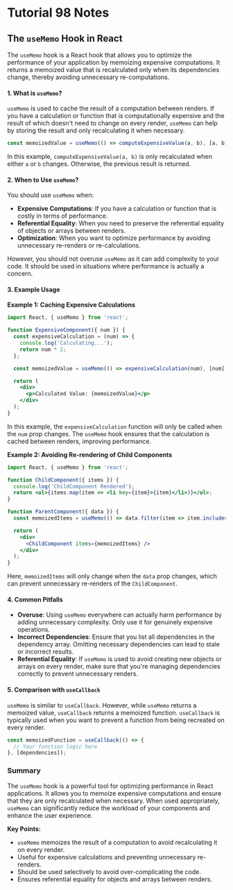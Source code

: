 # Tutorial **98** Notes

## The `useMemo` Hook in React

The `useMemo` hook is a React hook that allows you to optimize the performance of your application by memoizing expensive computations. It returns a memoized value that is recalculated only when its dependencies change, thereby avoiding unnecessary re-computations.

#### **1. What is `useMemo`?**
`useMemo` is used to cache the result of a computation between renders. If you have a calculation or function that is computationally expensive and the result of which doesn't need to change on every render, `useMemo` can help by storing the result and only recalculating it when necessary.

```jsx
const memoizedValue = useMemo(() => computeExpensiveValue(a, b), [a, b]);
```

In this example, `computeExpensiveValue(a, b)` is only recalculated when either `a` or `b` changes. Otherwise, the previous result is returned.

#### **2. When to Use `useMemo`?**
You should use `useMemo` when:
- **Expensive Computations**: If you have a calculation or function that is costly in terms of performance.
- **Referential Equality**: When you need to preserve the referential equality of objects or arrays between renders.
- **Optimization**: When you want to optimize performance by avoiding unnecessary re-renders or re-calculations.

However, you should not overuse `useMemo` as it can add complexity to your code. It should be used in situations where performance is actually a concern.

#### **3. Example Usage**

**Example 1: Caching Expensive Calculations**
```jsx
import React, { useMemo } from 'react';

function ExpensiveComponent({ num }) {
  const expensiveCalculation = (num) => {
    console.log('Calculating...');
    return num * 2;
  };

  const memoizedValue = useMemo(() => expensiveCalculation(num), [num]);

  return (
    <div>
      <p>Calculated Value: {memoizedValue}</p>
    </div>
  );
}
```

In this example, the `expensiveCalculation` function will only be called when the `num` prop changes. The `useMemo` hook ensures that the calculation is cached between renders, improving performance.

**Example 2: Avoiding Re-rendering of Child Components**
```jsx
import React, { useMemo } from 'react';

function ChildComponent({ items }) {
  console.log('ChildComponent Rendered');
  return <ul>{items.map(item => <li key={item}>{item}</li>)}</ul>;
}

function ParentComponent({ data }) {
  const memoizedItems = useMemo(() => data.filter(item => item.includes('React')), [data]);

  return (
    <div>
      <ChildComponent items={memoizedItems} />
    </div>
  );
}
```

Here, `memoizedItems` will only change when the `data` prop changes, which can prevent unnecessary re-renders of the `ChildComponent`.

#### **4. Common Pitfalls**
- **Overuse**: Using `useMemo` everywhere can actually harm performance by adding unnecessary complexity. Only use it for genuinely expensive operations.
- **Incorrect Dependencies**: Ensure that you list all dependencies in the dependency array. Omitting necessary dependencies can lead to stale or incorrect results.
- **Referential Equality**: If `useMemo` is used to avoid creating new objects or arrays on every render, make sure that you're managing dependencies correctly to prevent unnecessary renders.

#### **5. Comparison with `useCallback`**
`useMemo` is similar to `useCallback`. However, while `useMemo` returns a memoized value, `useCallback` returns a memoized function. `useCallback` is typically used when you want to prevent a function from being recreated on every render.

```jsx
const memoizedFunction = useCallback(() => {
  // Your function logic here
}, [dependencies]);
```

### **Summary**
The `useMemo` hook is a powerful tool for optimizing performance in React applications. It allows you to memoize expensive computations and ensure that they are only recalculated when necessary. When used appropriately, `useMemo` can significantly reduce the workload of your components and enhance the user experience.

**Key Points:**
- `useMemo` memoizes the result of a computation to avoid recalculating it on every render.
- Useful for expensive calculations and preventing unnecessary re-renders.
- Should be used selectively to avoid over-complicating the code.
- Ensures referential equality for objects and arrays between renders.